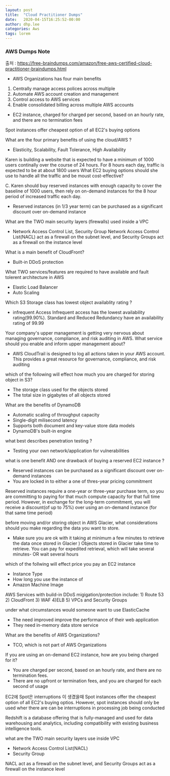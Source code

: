 ```yaml
---
layout: post
title:  "Cloud Practitioner Dumps"
date:   2020-04-15T16:25:52-00:00
author: dhp.lee
categories: Aws
tags: lorem
---
```


### AWS Dumps Note

출처 : https://free-braindumps.com/amazon/free-aws-certified-cloud-practitioner-braindumps.html

- AWS Organizations has four main benefits
1) Centrally manage access polices across multiple
2) Automate AWS account creation and management
3) Control access to AWS services
4) Enable consolidated billing across multiple AWS accounts

- EC2 instance, charged for
charged per second, based on an hourly rate, and there are no termination fees

Spot instances offer cheapest option of all EC2's buying options


What are the four primary benefits of using the cloud/AWS ?
- Elasticity, Scalability, Fault Tolerance, High Availability


Karen is building a website that is expected to have a minimum of 1000 users continally over
the course of 24 hours. For 8 hours each day, traffic is expected to be at about 1800 users
What EC2 buying options should she use to handle all the traffic and be moust cost-effective?

C. Karen should buy reserved instances with enough capacity to cover the baseline of 1000
users, then rely on on-demand instances for the 8 hour period of increased traffic each day.
- Reserved instances (in 1/3 year term) can be purchased as a significant discount over on-demand instance


What are the TWO main security layers (firewalls) used inside a VPC
- Network Access Control List, Security Group
Network Access Control List(NACL) act as a firewall on the subnet level, and Security Groups act as a firewall on the instance level

What is a main benefit of CloudFront?
- Built-in DDoS protection

What TWO services/features are required to have available and fault tolerent architecture in AWS
- Elastic Load Balancer
- Auto Scaling

Which S3 Storage class has lowest object availablity rating ?
- infrequent Access
Infrequent access has the lowest availability rating(99.90%). Standard and Reduced Redundancy have an
availability rating of 99.99

Your company's upper management is getting very nervous about managing governance, compliance, and
risk auditing in AWS. What service should you enable
and inform upper management about?
- AWS CloudTrail is designed to log all actions taken
in your AWS account. This provides a great
resource for governance, compliance, and risk auditing


which of the following will effect how much you are
charged for storing object in S3?
- The storage class used for the objects stored
- The total size in gigabytes of all objects stored

What are the benefits of DynamoDB
- Automatic scaling of throughput capacity
- Single-digit milisecond latency
- Supports both document and key-value store data models
- DynamoDB's built-in engine

what best describes penetration testing ?
- Testing your own network/application for vulnerabilities

what is one benefit AND one drawback of buying a reserved EC2 instance ?
- Reserved instances can be purchased as a significant 
discount over on-demand instances
- You are locked in to either a one of thres-year pricing commitment

Reserved instances require a one-year or three-year
purchase term, so you are committing to paying for that
much compute capacity for that full time period.
However, in exchange for the long-term commitment,
you will receive a discount(of up to 75%) over using an on-demand instance (for that same time period)

before moving and/or storing object in AWS Glacier,
what considerations should you make regarding the data
you want to store.
- Make sure you are ok with it taking at minimum a few 
minutes to retrieve the data once stored in Glacier
) Objects stored in Glacier take time to retrieve.
You can pay for expedited retrieval, which will take
several minutes- OR wait several hours

which of the follwing will effect price you pay
an EC2 instance
- Instance Type
- How long you use the instance of
- Amazon Machine Image

AWS Services with build-in DDoS migigation/protection
include: 1) Route 53 2) CloudFront 3) WAF 4)ELB
5) VPCs and Security Groups

under what circumstances would someone want to use
ElasticCache
- The need improved improve the performance of their web application
- They need in-memory data store service

What are the benefits of AWS Organizations?
- TCO, which is not part of AWS Organizations


If you are using an on-demand EC2 instance,
how are you being charged for it?
- You are charged per second, based on an hourly rate,
and there are no termination fees.
- There are no upfront or termination fees, and you are
charged for each second of usage

EC2에 Spot은 interruptions 이 생겼을때
Spot instances offer the cheapest option of all
EC2's buying optios. However, spot instances should
only be used wher there are can be interruptions in processing job being conducted


Redshift is a database offering that is fully-managed
and used for data warehousing and analytics, including
compatibility with existing business intelligence tools.


what are the TWO main security layers use inside VPC
- Network Access Control List(NACL)
- Security Group

NACL act as a firewall on the subnet level, and Security Groups act as a firewall on the instance level